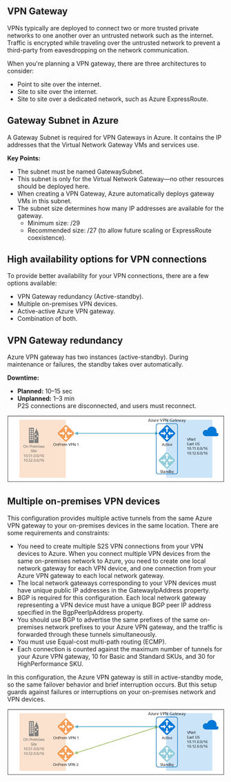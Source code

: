## VPN Gateway

VPNs typically are deployed to connect two or more trusted private networks to one another over an untrusted network such as the internet. Traffic is encrypted while traveling over the untrusted network to prevent a third-party from eavesdropping on the network communication.

When you're planning a VPN gateway, there are three architectures to consider:

- Point to site over the internet.
- Site to site over the internet.
- Site to site over a dedicated network, such as Azure ExpressRoute.

## Gateway Subnet in Azure

A Gateway Subnet is required for VPN Gateways in Azure. It contains the IP addresses that the Virtual Network Gateway VMs and services use.

**Key Points:**

- The subnet must be named GatewaySubnet.
- This subnet is only for the Virtual Network Gateway—no other resources should be deployed here.
- When creating a VPN Gateway, Azure automatically deploys gateway VMs in this subnet.
- The subnet size determines how many IP addresses are available for the gateway.
  - Minimum size: /29
  - Recommended size: /27 (to allow future scaling or ExpressRoute coexistence).

## High availability options for VPN connections

To provide better availability for your VPN connections, there are a few options available:

- VPN Gateway redundancy (Active-standby).
- Multiple on-premises VPN devices.
- Active-active Azure VPN gateway.
- Combination of both.

## VPN Gateway redundancy

Azure VPN gateway has two instances (active-standby). During maintenance or failures, the standby takes over automatically.

**Downtime:**

- **Planned:** 10–15 sec
- **Unplanned:** 1–3 min  
  P2S connections are disconnected, and users must reconnect.

![Image Missing](./Images/vpn-active-standby-587ca913.png)

## Multiple on-premises VPN devices

This configuration provides multiple active tunnels from the same Azure VPN gateway to your on-premises devices in the same location. There are some requirements and constraints:

- You need to create multiple S2S VPN connections from your VPN devices to Azure. When you connect multiple VPN devices from the same on-premises network to Azure, you need to create one local network gateway for each VPN device, and one connection from your Azure VPN gateway to each local network gateway.
- The local network gateways corresponding to your VPN devices must have unique public IP addresses in the GatewayIpAddress property.
- BGP is required for this configuration. Each local network gateway representing a VPN device must have a unique BGP peer IP address specified in the BgpPeerIpAddress property.
- You should use BGP to advertise the same prefixes of the same on-premises network prefixes to your Azure VPN gateway, and the traffic is forwarded through these tunnels simultaneously.
- You must use Equal-cost multi-path routing (ECMP).
- Each connection is counted against the maximum number of tunnels for your Azure VPN gateway, 10 for Basic and Standard SKUs, and 30 for HighPerformance SKU.

In this configuration, the Azure VPN gateway is still in active-standby mode, so the same failover behavior and brief interruption occurs. But this setup guards against failures or interruptions on your on-premises network and VPN devices.

![Image Missing](./Images/vpn-multiple-onprem-vpns-61d52189.png)
